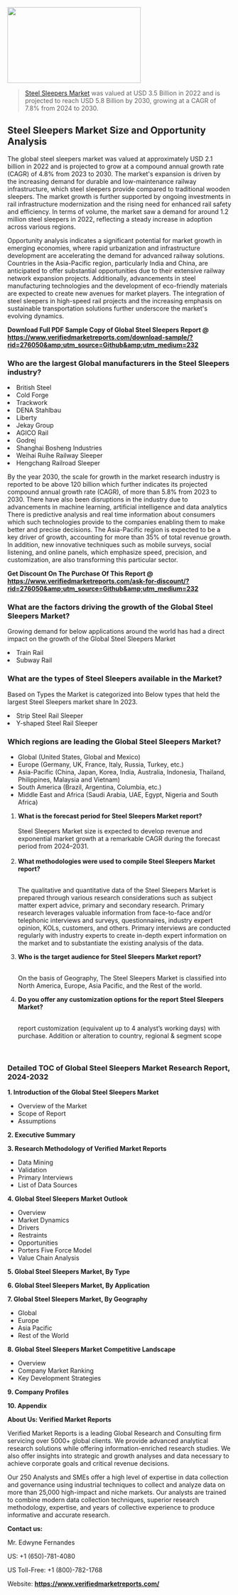 
<img src="https://ffe5etoiles.com/wp-content/uploads/2024/12/MST1-300x171.png" alt="" width="300" height="171" class="alignnone size-medium wp-image-20088" /><blockquote><p><p><a href="https://www.verifiedmarketreports.com/download-sample/?rid=276050&utm_source=Github&utm_medium=232" target="_blank">Steel Sleepers Market</a> was valued at USD 3.5 Billion in 2022 and is projected to reach USD 5.8 Billion by 2030, growing at a CAGR of 7.8% from 2024 to 2030.</p></blockquote><p><h2>Steel Sleepers Market Size and Opportunity Analysis</h2><p>The global steel sleepers market was valued at approximately USD 2.1 billion in 2022 and is projected to grow at a compound annual growth rate (CAGR) of 4.8% from 2023 to 2030. The market's expansion is driven by the increasing demand for durable and low-maintenance railway infrastructure, which steel sleepers provide compared to traditional wooden sleepers. The market growth is further supported by ongoing investments in rail infrastructure modernization and the rising need for enhanced rail safety and efficiency. In terms of volume, the market saw a demand for around 1.2 million steel sleepers in 2022, reflecting a steady increase in adoption across various regions.</p><p>Opportunity analysis indicates a significant potential for market growth in emerging economies, where rapid urbanization and infrastructure development are accelerating the demand for advanced railway solutions. Countries in the Asia-Pacific region, particularly India and China, are anticipated to offer substantial opportunities due to their extensive railway network expansion projects. Additionally, advancements in steel manufacturing technologies and the development of eco-friendly materials are expected to create new avenues for market players. The integration of steel sleepers in high-speed rail projects and the increasing emphasis on sustainable transportation solutions further underscore the market's evolving dynamics.</p></p><p class=""><strong>Download Full PDF Sample Copy of Global Steel Sleepers Report @ <a href="https://www.verifiedmarketreports.com/download-sample/?rid=276050&amp;utm_source=Github&amp;utm_medium=232" target="_blank">https://www.verifiedmarketreports.com/download-sample/?rid=276050&amp;utm_source=Github&amp;utm_medium=232</a></strong></p><h3 id="" class="">Who are the largest Global manufacturers in the Steel Sleepers industry?</h3><p><li>British Steel</li><li> Cold Forge</li><li> Trackwork</li><li> DENA Stahlbau</li><li> Liberty</li><li> Jekay Group</li><li> AGICO Rail</li><li> Godrej</li><li> Shanghai Bosheng Industries</li><li> Weihai Ruihe Railway Sleeper</li><li> Hengchang Railroad Sleeper</li></p><div class=""><div class="" dir="" data-message-author-role="" data-message-id="" data-message-model-slug=""><div class=""><div class=""><div class=""><div class="" dir="" data-message-author-role="" data-message-id="" data-message-model-slug=""><div class=""><div class=""><p>By the year 2030, the scale for growth in the market research industry is reported to be above 120 billion which further indicates its projected compound annual growth rate (CAGR), of more than 5.8% from 2023 to 2030. There have also been disruptions in the industry due to advancements in machine learning, artificial intelligence and data analytics There is predictive analysis and real time information about consumers which such technologies provide to the companies enabling them to make better and precise decisions. The Asia-Pacific region is expected to be a key driver of growth, accounting for more than 35% of total revenue growth. In addition, new innovative techniques such as mobile surveys, social listening, and online panels, which emphasize speed, precision, and customization, are also transforming this particular sector.</p><p><strong>Get Discount On The Purchase Of This Report @&nbsp; <a href="https://www.verifiedmarketreports.com/ask-for-discount/?rid=276050&amp;utm_source=Github&amp;utm_medium=232" target="_blank">https://www.verifiedmarketreports.com/ask-for-discount/?rid=276050&amp;utm_source=Github&amp;utm_medium=232</a></strong></p></div></div></div></div></div></div></div></div><h3 id="" class="">What are the factors driving the growth of the Global Steel Sleepers Market?</h3><p id="" class="">Growing demand for below applications around the world has had a direct impact on the growth of the Global Steel Sleepers Market</p><p id="" class=""><li>Train Rail</li><li> Subway Rail</li></p><h3 id="" class="">What are the types of Steel Sleepers available in the Market?</h3><p id="" class="">Based on Types the Market is categorized into Below types that held the largest Steel Sleepers market share In 2023.</p><p id="" class=""><li>Strip Steel Rail Sleeper</li><li> Y-shaped Steel Rail Sleeper</li></p><h3 id="" class="">Which regions are leading the Global Steel Sleepers Market?</h3><ul><li>Global (United States, Global and Mexico)</li><li>Europe (Germany, UK, France, Italy, Russia, Turkey, etc.)</li><li>Asia-Pacific (China, Japan, Korea, India, Australia, Indonesia, Thailand, Philippines, Malaysia and Vietnam)</li><li>South America (Brazil, Argentina, Columbia, etc.)</li><li>Middle East and Africa (Saudi Arabia, UAE, Egypt, Nigeria and South Africa)</li></ul><p><ol><li><strong>What is the forecast period for Steel Sleepers Market report?<br /></strong><br /><span data-sheets-root="1" data-sheets-value="{&quot;1&quot;:2,&quot;2&quot;:&quot;XXXX size is expected to develop revenue and exponential market growth at a remarkable CAGR during the forecast period from 2024&ndash;2030.&quot;}" data-sheets-userformat="{&quot;2&quot;:12674,&quot;4&quot;:{&quot;1&quot;:2,&quot;2&quot;:16776960},&quot;10&quot;:2,&quot;11&quot;:0,&quot;15&quot;:&quot;Arial&quot;,&quot;16&quot;:12}">Steel Sleepers Market size is expected to develop revenue and exponential market growth at a remarkable CAGR during the forecast period from 2024&ndash;2031.</span><br /><br /></li><li><strong>What methodologies were used to compile Steel Sleepers Market report?<br /><br /></strong><p>The qualitative and quantitative data of the&nbsp;Steel Sleepers Market is prepared through various research considerations such as subject matter expert advice, primary and secondary research. Primary research leverages valuable information from face-to-face and/or telephonic interviews and surveys, questionnaires, industry expert opinion, KOLs, customers, and others. Primary interviews are conducted regularly with industry experts to create in-depth expert information on the market and to substantiate the existing analysis of the data.&nbsp;</p></li><li><strong>Who is the target audience for Steel Sleepers Market report?<br /><br /></strong><p>On the basis of Geography, The&nbsp;Steel Sleepers Market is classified into North America, Europe, Asia Pacific, and the Rest of the world.</p></li><li><strong>Do you offer any customization options for the report Steel Sleepers Market?<br /><br /></strong><p>report customization (equivalent up to 4 analyst&rsquo;s working days) with purchase. Addition or alteration to country, regional &amp; segment scope</p><p>&nbsp;</p></li></ol></p><h3 id="" class="">Detailed TOC of Global Steel Sleepers Market Research Report, 2024-2032</h3><p id="" class=""><strong>1. Introduction of the Global Steel Sleepers Market</strong></p><ul><li>Overview of the Market</li><li>Scope of Report</li><li>Assumptions</li></ul><p id="" class=""><strong>2. Executive Summary</strong></p><p id="" class=""><strong>3. Research Methodology of&nbsp;Verified Market Reports</strong></p><ul><li>Data Mining</li><li>Validation</li><li>Primary Interviews</li><li>List of Data Sources</li></ul><p id="" class=""><strong>4. Global Steel Sleepers Market Outlook</strong></p><ul><li>Overview</li><li>Market Dynamics</li><li>Drivers</li><li>Restraints</li><li>Opportunities</li><li>Porters Five Force Model</li><li>Value Chain Analysis</li></ul><p id="" class=""><strong>5. Global Steel Sleepers Market, By&nbsp;Type</strong></p><p id="" class=""><strong>6. Global Steel Sleepers Market, By Application</strong></p><p id="" class=""><strong>7. Global Steel Sleepers Market, By Geography</strong></p><ul><li>Global</li><li>Europe</li><li>Asia Pacific</li><li>Rest of the World</li></ul><p id="" class=""><strong>8. Global Steel Sleepers Market Competitive Landscape</strong></p><ul><li>Overview</li><li>Company Market Ranking</li><li>Key Development Strategies</li></ul><p id="" class=""><strong>9. Company Profiles</strong></p><p id="" class=""><strong>10. Appendix</strong></p><p id="" class=""><strong>About Us: Verified Market Reports</strong></p><p id="" class="">Verified Market Reports is a leading Global Research and Consulting firm servicing over 5000+ global clients. We provide advanced analytical research solutions while offering information-enriched research studies. We also offer insights into strategic and growth analyses and data necessary to achieve corporate goals and critical revenue decisions.</p><p id="" class="">Our 250 Analysts and SMEs offer a high level of expertise in data collection and governance using industrial techniques to collect and analyze data on more than 25,000 high-impact and niche markets. Our analysts are trained to combine modern data collection techniques, superior research methodology, expertise, and years of collective experience to produce informative and accurate research.</p><p id="" class=""><strong>Contact us:</strong></p><p id="" class="">Mr. Edwyne Fernandes</p><p id="" class="">US: +1 (650)-781-4080</p><p id="" class="">US Toll-Free: +1 (800)-782-1768</p><p id="" class="">Website: <a target="" data-test-app-aware-link=""><strong>https://www.verifiedmarketreports.com/</strong></a></p>
